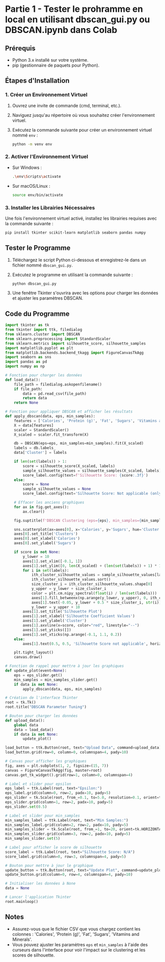# Partie 1 - Tester le prohramme en local en utilisant dbscan_gui.py ou DBSCAN.ipynb dans Colab
## Prérequis

- Python 3.x installé sur votre système.
- pip (gestionnaire de paquets pour Python).

## Étapes d'Installation

### 1. Créer un Environnement Virtuel

1. Ouvrez une invite de commande (cmd, terminal, etc.).
2. Naviguez jusqu'au répertoire où vous souhaitez créer l'environnement virtuel.
3. Exécutez la commande suivante pour créer un environnement virtuel nommé `env` :

    ```bash
    python -m venv env
    ```

### 2. Activer l'Environnement Virtuel

- Sur Windows :

    ```bash
    .\env\Scripts\activate
    ```

- Sur macOS/Linux :

    ```bash
    source env/bin/activate
    ```

### 3. Installer les Librairies Nécessaires

Une fois l'environnement virtuel activé, installez les librairies requises avec la commande suivante :

```bash
pip install tkinter scikit-learn matplotlib seaborn pandas numpy
```

## Tester le Programme

1. Téléchargez le script Python ci-dessous et enregistrez-le dans un fichier nommé `dbscan_gui.py`.

2. Exécutez le programme en utilisant la commande suivante :

    ```bash
    python dbscan_gui.py
    ```

3. Une fenêtre Tkinter s'ouvrira avec les options pour charger les données et ajuster les paramètres DBSCAN.

## Code du Programme

```python
import tkinter as tk
from tkinter import ttk, filedialog
from sklearn.cluster import DBSCAN
from sklearn.preprocessing import StandardScaler
from sklearn.metrics import silhouette_score, silhouette_samples
import matplotlib.pyplot as plt
from matplotlib.backends.backend_tkagg import FigureCanvasTkAgg
import seaborn as sns
import pandas as pd
import numpy as np

# Fonction pour charger les données
def load_data():
    file_path = filedialog.askopenfilename()
    if file_path:
        data = pd.read_csv(file_path)
        return data
    return None

# Fonction pour appliquer DBSCAN et afficher les résultats
def apply_dbscan(data, eps, min_samples):
    features = ['Calories', 'Protein (g)', 'Fat', 'Sugars', 'Vitamins and Minerals']
    X = data[features]
    scaler = StandardScaler()
    X_scaled = scaler.fit_transform(X)

    db = DBSCAN(eps=eps, min_samples=min_samples).fit(X_scaled)
    labels = db.labels_
    data['Cluster'] = labels

    if len(set(labels)) > 1:
        score = silhouette_score(X_scaled, labels)
        sample_silhouette_values = silhouette_samples(X_scaled, labels)
        score_label.config(text=f'Silhouette Score: {score:.3f}')
    else:
        score = None
        sample_silhouette_values = None
        score_label.config(text='Silhouette Score: Not applicable (only one cluster)')

    # Effacer les anciens graphiques
    for ax in fig.get_axes():
        ax.clear()

    fig.suptitle(f'DBSCAN Clustering (eps={eps}, min_samples={min_samples})', fontsize=16)

    sns.scatterplot(ax=axes[0], x='Calories', y='Sugars', hue='Cluster', data=data, palette='viridis', legend='full')
    axes[0].set_title('Clusters')
    axes[0].set_xlabel('Calories')
    axes[0].set_ylabel('Sugars')

    if score is not None:
        y_lower = 10
        axes[1].set_xlim([-0.1, 1])
        axes[1].set_ylim([0, len(X_scaled) + (len(set(labels)) + 1) * 10])
        for i in set(labels):
            ith_cluster_silhouette_values = sample_silhouette_values[labels == i]
            ith_cluster_silhouette_values.sort()
            size_cluster_i = ith_cluster_silhouette_values.shape[0]
            y_upper = y_lower + size_cluster_i
            color = plt.cm.nipy_spectral(float(i) / len(set(labels)))
            axes[1].fill_betweenx(np.arange(y_lower, y_upper), 0, ith_cluster_silhouette_values, facecolor=color, edgecolor=color, alpha=0.7)
            axes[1].text(-0.05, y_lower + 0.5 * size_cluster_i, str(i))
            y_lower = y_upper + 10
        axes[1].set_title('Silhouette Plot')
        axes[1].set_xlabel('Silhouette Coefficient Values')
        axes[1].set_ylabel('Cluster')
        axes[1].axvline(x=score, color="red", linestyle="--")
        axes[1].set_yticks([])
        axes[1].set_xticks(np.arange(-0.1, 1.1, 0.2))
    else:
        axes[1].text(0.5, 0.5, 'Silhouette Score not applicable', horizontalalignment='center', verticalalignment='center', transform=axes[1].transAxes)

    plt.tight_layout()
    canvas.draw()

# Fonction de rappel pour mettre à jour les graphiques
def update_plot(event=None):
    eps = eps_slider.get()
    min_samples = min_samples_slider.get()
    if data is not None:
        apply_dbscan(data, eps, min_samples)

# Création de l'interface Tkinter
root = tk.Tk()
root.title("DBSCAN Parameter Tuning")

# Bouton pour charger les données
def upload_data():
    global data
    data = load_data()
    if data is not None:
        update_plot()

load_button = ttk.Button(root, text="Upload Data", command=upload_data)
load_button.grid(row=0, column=0, columnspan=4, pady=10)

# Canvas pour afficher les graphiques
fig, axes = plt.subplots(1, 2, figsize=(15, 7))
canvas = FigureCanvasTkAgg(fig, master=root)
canvas.get_tk_widget().grid(row=1, column=0, columnspan=4)

# Label et slider pour epsilon
eps_label = ttk.Label(root, text="Epsilon:")
eps_label.grid(column=0, row=2, padx=10, pady=5)
eps_slider = tk.Scale(root, from_=0.1, to=5.0, resolution=0.1, orient=tk.HORIZONTAL)
eps_slider.grid(column=1, row=2, padx=10, pady=5)
eps_slider.set(0.5)

# Label et slider pour min_samples
min_samples_label = ttk.Label(root, text="Min Samples:")
min_samples_label.grid(column=2, row=2, padx=10, pady=5)
min_samples_slider = tk.Scale(root, from_=1, to=20, orient=tk.HORIZONTAL)
min_samples_slider.grid(column=3, row=2, padx=10, pady=5)
min_samples_slider.set(5)

# Label pour afficher le score de silhouette
score_label = ttk.Label(root, text="Silhouette Score: N/A")
score_label.grid(column=0, row=3, columnspan=4, pady=5)

# Bouton pour mettre à jour le graphique
update_button = ttk.Button(root, text="Update Plot", command=update_plot)
update_button.grid(column=0, row=4, columnspan=4, pady=10)

# Initialiser les données à None
data = None

# Lancer l'application Tkinter
root.mainloop()
```

## Notes

- Assurez-vous que le fichier CSV que vous chargez contient les colonnes : 'Calories', 'Protein (g)', 'Fat', 'Sugars', 'Vitamins and Minerals'.
- Vous pouvez ajuster les paramètres `eps` et `min_samples` à l'aide des curseurs dans l'interface pour voir l'impact sur le clustering et les scores de silhouette.

